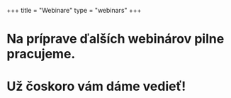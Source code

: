 +++
title = "Webinare"
type = "webinars"
+++

# Na príprave ďalších webinárov pilne pracujeme.

# Už čoskoro vám dáme vedieť!
